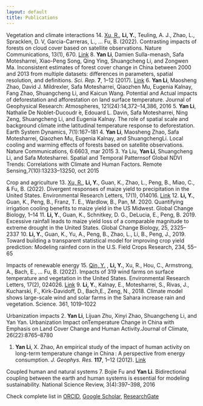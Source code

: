 ```yaml
---
layout: default
title: Publications
---
```

Vegetation and climate interactions
14. <u>Xu, R.</u>, **Li, Y.**, Teuling, A. J., Zhao, L., Spracklen, D. V, Garcia-Carreras, L., … Fu, B. (2022). Contrasting impacts of forests on cloud cover based on satellite observations. Nature Communications, 13(1), 670. [Link](https://doi.org/10.1038/s41467-022-28161-7)
8.  **Yan Li**, Damien Sulla-menash, Safa Motesharrei, Xiao-Peng Song, Qing Ying, Shuangcheng Li, and Zongwen Ma. Inconsistent estimates of forest cover change in China between 2000 and 2013 from multiple datasets: differences in parameters, spatial resolution, and definitions. *Sci. Rep.* **7**, 1–12 (2017). [Link](https://doi.org/:10.1038/s41598-017-07732-5) 
6.  **Yan Li**, Maosheng Zhao, David J. Mildrexler, Safa Motesharrei, Qiaozhen Mu, Eugenia Kalnay, Fang Zhao, Shuangcheng Li, and Kaicun Wang. Potential and Actual impacts of deforestation and afforestation on land surface temperature. Journal of Geophysical Research: Atmospheres, 121(24):14,372–14,386, 2016
5.  **Yan Li**, Nathalie De Noblet-Ducoudr ́e, Edouard L. Davin, Safa Motesharrei, Ning Zeng, Shuangcheng Li, and Eugenia Kalnay. The role of spatial scale and background climate inthe latitudinal temperature response to deforestation. Earth System Dynamics, 7(1):167–181
4.  **Yan Li**, Maosheng Zhao, Safa Motesharrei, Qiaozhen Mu, Eugenia Kalnay, and ShuangchengLi. Local cooling and warming effects of forests based on satellite observations. Nature Communications, 6:6603, mar 2015
3.  Ya Liu, **Yan Li**, Shuangcheng Li, and Safa Motesharrei. Spatial and Temporal Patternsof Global NDVI Trends: Correlations with Climate and Human Factors. Remote Sensing,7(10):13233–13250, oct 2015

Crop and agriculture
13. <u>Xu, R.</u>, **Li, Y.**, Guan, K., Zhao, L., Peng, B., Miao, C., & Fu, B. (2022). Divergent responses of maize yield to precipitation in the United States. Environmental Research Letters, 17(1), 014016. [Link](https://doi.org/10.1088/1748-9326/ac3cee)
12. **Li, Y.**, Guan, K., Peng, B., Franz, T. E., Wardlow, B., Pan, M. 2020. Quantifying irrigation cooling benefits to maize yield in the US Midwest. Global Change Biology, 1–14
11. **Li, Y.**, Guan, K., Schnitkey, D. G., DeLucia, E., Peng, B. 2019. Excessive rainfall leads to maize yield loss of a comparable magnitude to extreme drought in the United States. Global Change Biology, 25, 2325–2337
10. **Li, Y.**, Guan, K., Yu, A., Peng, B., Zhao, L., Li, B., Peng, J., 2019. Toward building a transparent statistical model for improving crop yield prediction: Modeling rainfed corn in the U.S. Field Crops Research, 234, 55–65

Impacts of renewable energy
15. <u>Qin, Y.</u> , **Li, Y.**, Xu, R., Hou, C., Armstrong, A., Bach, E., … Fu, B. (2022). Impacts of 319 wind farms on surface temperature and vegetation in the United States. Environmental Research Letters, 17(2), 024026. [Link](https://iopscience.iop.org/article/10.1088/1748-9326/ac49ba)
9. **Li, Y.**, Kalnay, E., Motesharrei, S., Rivas, J., Kucharski, F., Kirk-Davidoff, D., Bach,E., Zeng, N., 2018. Climate model shows large-scale wind and solar farms in the Sahara increase rain and vegetation. Science. 361, 1019–1022

Urbanization impacts
2.  **Yan Li**, Lijuan Zhu, Xinyi Zhao, Shuangcheng Li, and Yan Yan. Urbanization Impact onTemperature Change in China with Emphasis on Land Cover Change and Human Activity.Journal of Climate, 26(22):8765–8780
1.  **Yan Li**, X. Zhao, An empirical study of the impact of human activity on long-term temperature change in China : A perspective from energy consumption. *J. Geophys. Res.* **117**, 1–12 (2012). [Link](http://onlinelibrary.wiley.com/doi/10.1029/2012JD018132/abstract)

Coupled human and natural systems
7.  Bojie Fu and **Yan Li**. Bidirectional coupling between the earth and human systems is essential for modeling sustainability. National Science Review, 3(4):397–398, 2016

Check complete list in [ORCID](http://orcid.org/0000-0002-6336-0981), [Google Scholar](https://scholar.google.com/citations?user=hhNjw4MAAAAJ&hl=en), [ResearchGate](https://www.researchgate.net/profile/Yan_Li282)
